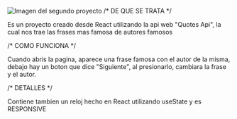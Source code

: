 ![Imagen del segundo proyecto](https://user-images.githubusercontent.com/99112245/202559604-4c297883-da85-4d58-9908-85a91d655b3a.png)
/* DE QUE SE TRATA */

Es un proyecto creado desde React utilizando la api web "Quotes Api", la cual nos trae las frases mas famosa de autores famosos

/* COMO FUNCIONA */

Cuando abris la pagina, aparece una frase famosa con el autor de la misma, debajo hay un boton que dice "Siguiente", al presionarlo, cambiara la frase y el autor.

/* DETALLES */

Contiene tambien un reloj hecho en React utilizando useState y es RESPONSIVE

